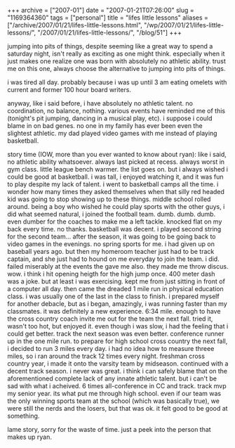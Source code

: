 +++
archive = ["2007-01"]
date = "2007-01-21T07:26:00"
slug = "1169364360"
tags = ["personal"]
title = "lifes little lessons"
aliases = ["/archive/2007/01/21/lifes-little-lessons.html", "/wp/2007/01/21/lifes-little-lessons/", "/2007/01/21/lifes-little-lessons/", "/blog/51"]
+++

jumping into pits of things, despite seeming like a great way to spend
a saturday night, isn't really as exciting as one might think. especially
when it just makes one realize one was born with absolutely no athletic
ability. trust me on this one, always choose the alternative to jumping
into pits of things.

i was tired all day. probably because i was up until 3 am eating omelets
with current and former 100 hour board writers.

anyway, like i said before, i have absolutely no athletic talent. no
coordination, no balance, nothing. various events have reminded me of this
(tonight's pit jumping, dancing in a musical play, etc). i suppose i could
blame in on bad genes. no one in my family has ever been even the
slightest athletic. my dad played video games with me instead of playing
basketball.

story time (IOW, more than you ever wanted to know about ryan): like
i said, no athletic ability whatsoever. always last picked at recess.
always worst in gym class. little league bench warmer. the list goes on.
but i always wished i could be good at basketball. i was tall, i enjoyed
watching it, and it was fun to play despite my lack of talent. i went to
basketball camps all the time. i wonder how many times they asked
themselves when that silly red headed kid was going to stop showing up to
these things. middle school rolled around. being a boy who wished he could
play sports with the other guys, i did what seemed natural, i joined the
football team. dumb. dumb. dumb. even dumber for the coaches to make me
a left tackle. knocked flat on my back every time. no thanks. basketball
was decent. i played second string for the second team... after the
season, it was going to be going back to video games in the evenings. no
spring sports for me. i had given up on baseball years ago. but then my
homeroom teacher just had to be track captain, and she just had to hound
on me everyday to join the team. i did. failed miserably at the events the
gave me also. they made me throw discus. wow. i think i hit opening heigth
for the high jump once. 400 meter dash was a joke. but at least i was
exercising. kept me from just sitting in front of a computer all day. then
came the dreaded 1 mile run in physical education class. i was usually one
of the last in the class to finish. i prepared myself for another debacle,
but as i began, amazingly, i was running faster than my classmates. it was
definitely a new experience. 6:34 mile. enough to have the cross country
coach invite me out for the team the next fall. tried it, wasn't too hot,
but enjoyed it. even though i was slow, i had the feeling that i could get
better. track the next season was even better. conference runner up in the
one mile run. to prepare for high school cross country the next fall,
i decided to run 3 miles every day. i had no idea how to measure threee
miles, so i ran around the track 12 times every night. freshman cross
country year, i made it onto the varsity team by midseason. continued with
a decent track season. i never was great. i think i can safely blame that
on the aforementioned complete lack of any innate athletic talent. but
i can't be sad with what i acheived. 6 times all-conference in CC and
track. track mvp my senior year. its what put me through high school. even
if our team was the only winning sports team at the school (which was
basically true), we were still the nerds and the losers, but that was ok.
it felt good to be good at something.

lame story, sorry for the waste of time. just a peek into the person that
makes up ryan.


